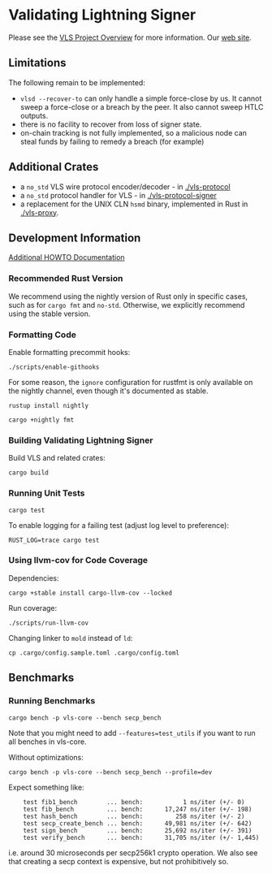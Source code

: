 # Validating Lightning Signer

Please see the
[VLS Project Overview](https://gitlab.com/lightning-signer/docs/-/blob/master/README.md)
for more information.  Our [web site](https://vls.tech/).

## Limitations

The following remain to be implemented:

* `vlsd --recover-to` can only handle a simple force-close by us.  It cannot sweep a force-close or a breach by the peer.  It also cannot sweep HTLC outputs.
* there is no facility to recover from loss of signer state.
* on-chain tracking is not fully implemented, so a malicious node can steal funds by failing to remedy a breach (for example)

## Additional Crates

- a `no_std` VLS wire protocol encoder/decoder - in [./vls-protocol](./vls-protocol)
- a `no_std` protocol handler for VLS - in [./vls-protocol-signer](vls-protocol-signer/README.md)
- a replacement for the UNIX CLN `hsmd` binary, implemented in Rust in [./vls-proxy](./vls-proxy).

## Development Information

[Additional HOWTO Documentation](./contrib/howto/README.md)

### Recommended Rust Version

We recommend using the nightly version of Rust only in specific cases, such as for `cargo fmt` and `no-std`. Otherwise, we explicitly recommend using the stable version.

### Formatting Code

Enable formatting precommit hooks:

    ./scripts/enable-githooks

For some reason, the `ignore` configuration for rustfmt is only available on the nightly channel,
even though it's documented as stable.

    rustup install nightly

    cargo +nightly fmt

### Building Validating Lightning Signer

Build VLS and related crates:

    cargo build

### Running Unit Tests

    cargo test

To enable logging for a failing test (adjust log level to preference):

    RUST_LOG=trace cargo test

### Using llvm-cov for Code Coverage

Dependencies:

    cargo +stable install cargo-llvm-cov --locked

Run coverage:

    ./scripts/run-llvm-cov

Changing linker to `mold` instead of `ld`:

    cp .cargo/config.sample.toml .cargo/config.toml

## Benchmarks

### Running Benchmarks

    cargo bench -p vls-core --bench secp_bench

Note that you might need to add `--features=test_utils` if you want to run all benches in vls-core.

Without optimizations:

    cargo bench -p vls-core --bench secp_bench --profile=dev

Expect something like:

```
    test fib1_bench        ... bench:           1 ns/iter (+/- 0)
    test fib_bench         ... bench:      17,247 ns/iter (+/- 198)
    test hash_bench        ... bench:         258 ns/iter (+/- 2)
    test secp_create_bench ... bench:      49,981 ns/iter (+/- 642)
    test sign_bench        ... bench:      25,692 ns/iter (+/- 391)
    test verify_bench      ... bench:      31,705 ns/iter (+/- 1,445)
```

i.e. around 30 microseconds per secp256k1 crypto operation.  We also see
that creating a secp context is expensive, but not prohibitively so.
